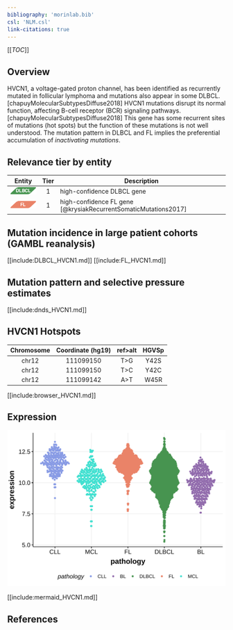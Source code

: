 ```yaml
---
bibliography: 'morinlab.bib'
csl: 'NLM.csl'
link-citations: true
---
```

[[_TOC_]]

## Overview
HVCN1, a voltage-gated proton channel, has been identified as recurrently mutated in follicular lymphoma and mutations also appear in some DLBCL.[chapuyMolecularSubtypesDiffuse2018] HVCN1 mutations disrupt its normal function, affecting B-cell receptor (BCR) signaling pathways.[chapuyMolecularSubtypesDiffuse2018] This gene has some recurrent sites of mutations (hot spots) but the function of these mutations is not well understood. The mutation pattern in DLBCL and FL implies the preferential accumulation of *inactivating mutations*.


## Relevance tier by entity

|Entity|Tier|Description                           |
|:------:|:----:|--------------------------------------|
|![DLBCL](images/icons/DLBCL_tier1.png) |1   |high-confidence DLBCL gene            |
|![FL](images/icons/FL_tier1.png)    |1   |high-confidence FL gene               [@krysiakRecurrentSomaticMutations2017]|

## Mutation incidence in large patient cohorts (GAMBL reanalysis)

[[include:DLBCL_HVCN1.md]]
[[include:FL_HVCN1.md]]

## Mutation pattern and selective pressure estimates

[[include:dnds_HVCN1.md]]


## HVCN1 Hotspots

| Chromosome |Coordinate (hg19) | ref>alt | HGVSp | 
 | :---:| :---: | :--: | :---: |
| chr12 | 111099150 | T>G | Y42S |
| chr12 | 111099150 | T>C | Y42C |
| chr12 | 111099142 | A>T | W45R |

[[include:browser_HVCN1.md]]

## Expression
![](images/gene_expression/HVCN1_by_pathology.svg)
<!-- ORIGIN: krysiakRecurrentSomaticMutations2017b -->
<!-- FL: krysiakRecurrentSomaticMutations2017b -->

[[include:mermaid_HVCN1.md]]

## References
